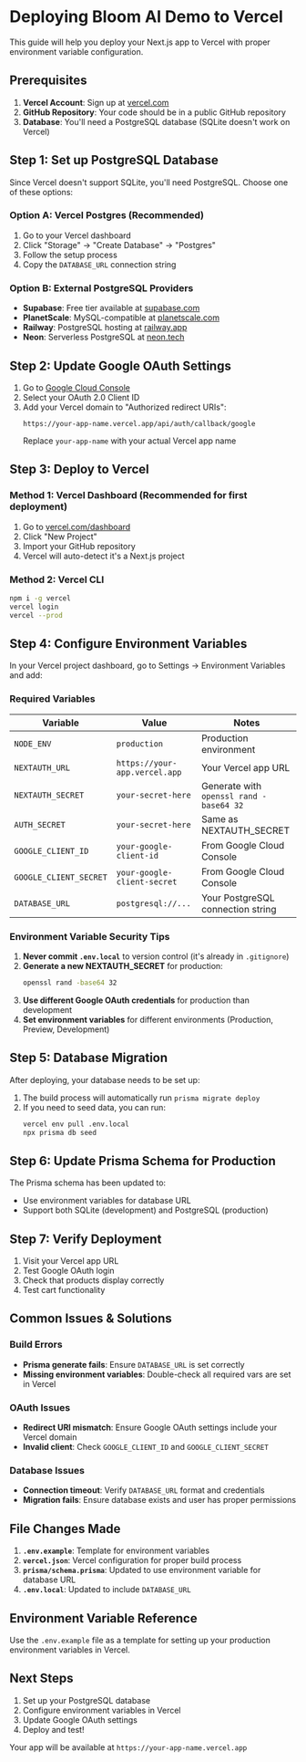 # Deploying Bloom AI Demo to Vercel

This guide will help you deploy your Next.js app to Vercel with proper environment variable configuration.

## Prerequisites

1. **Vercel Account**: Sign up at [vercel.com](https://vercel.com)
2. **GitHub Repository**: Your code should be in a public GitHub repository
3. **Database**: You'll need a PostgreSQL database (SQLite doesn't work on Vercel)

## Step 1: Set up PostgreSQL Database

Since Vercel doesn't support SQLite, you'll need PostgreSQL. Choose one of these options:

### Option A: Vercel Postgres (Recommended)
1. Go to your Vercel dashboard
2. Click "Storage" → "Create Database" → "Postgres"
3. Follow the setup process
4. Copy the `DATABASE_URL` connection string

### Option B: External PostgreSQL Providers
- **Supabase**: Free tier available at [supabase.com](https://supabase.com)
- **PlanetScale**: MySQL-compatible at [planetscale.com](https://planetscale.com)
- **Railway**: PostgreSQL hosting at [railway.app](https://railway.app)
- **Neon**: Serverless PostgreSQL at [neon.tech](https://neon.tech)

## Step 2: Update Google OAuth Settings

1. Go to [Google Cloud Console](https://console.cloud.google.com/apis/credentials)
2. Select your OAuth 2.0 Client ID
3. Add your Vercel domain to "Authorized redirect URIs":
   ```
   https://your-app-name.vercel.app/api/auth/callback/google
   ```
   Replace `your-app-name` with your actual Vercel app name

## Step 3: Deploy to Vercel

### Method 1: Vercel Dashboard (Recommended for first deployment)

1. Go to [vercel.com/dashboard](https://vercel.com/dashboard)
2. Click "New Project"
3. Import your GitHub repository
4. Vercel will auto-detect it's a Next.js project

### Method 2: Vercel CLI

```bash
npm i -g vercel
vercel login
vercel --prod
```

## Step 4: Configure Environment Variables

In your Vercel project dashboard, go to Settings → Environment Variables and add:

### Required Variables

| Variable | Value | Notes |
|----------|-------|-------|
| `NODE_ENV` | `production` | Production environment |
| `NEXTAUTH_URL` | `https://your-app.vercel.app` | Your Vercel app URL |
| `NEXTAUTH_SECRET` | `your-secret-here` | Generate with `openssl rand -base64 32` |
| `AUTH_SECRET` | `your-secret-here` | Same as NEXTAUTH_SECRET |
| `GOOGLE_CLIENT_ID` | `your-google-client-id` | From Google Cloud Console |
| `GOOGLE_CLIENT_SECRET` | `your-google-client-secret` | From Google Cloud Console |
| `DATABASE_URL` | `postgresql://...` | Your PostgreSQL connection string |

### Environment Variable Security Tips

1. **Never commit `.env.local`** to version control (it's already in `.gitignore`)
2. **Generate a new NEXTAUTH_SECRET** for production:
   ```bash
   openssl rand -base64 32
   ```
3. **Use different Google OAuth credentials** for production than development
4. **Set environment variables** for different environments (Production, Preview, Development)

## Step 5: Database Migration

After deploying, your database needs to be set up:

1. The build process will automatically run `prisma migrate deploy`
2. If you need to seed data, you can run:
   ```bash
   vercel env pull .env.local
   npx prisma db seed
   ```

## Step 6: Update Prisma Schema for Production

The Prisma schema has been updated to:
- Use environment variables for database URL
- Support both SQLite (development) and PostgreSQL (production)

## Step 7: Verify Deployment

1. Visit your Vercel app URL
2. Test Google OAuth login
3. Check that products display correctly
4. Test cart functionality

## Common Issues & Solutions

### Build Errors
- **Prisma generate fails**: Ensure `DATABASE_URL` is set correctly
- **Missing environment variables**: Double-check all required vars are set in Vercel

### OAuth Issues
- **Redirect URI mismatch**: Ensure Google OAuth settings include your Vercel domain
- **Invalid client**: Check `GOOGLE_CLIENT_ID` and `GOOGLE_CLIENT_SECRET`

### Database Issues
- **Connection timeout**: Verify `DATABASE_URL` format and credentials
- **Migration fails**: Ensure database exists and user has proper permissions

## File Changes Made

1. **`.env.example`**: Template for environment variables
2. **`vercel.json`**: Vercel configuration for proper build process
3. **`prisma/schema.prisma`**: Updated to use environment variable for database URL
4. **`.env.local`**: Updated to include `DATABASE_URL`

## Environment Variable Reference

Use the `.env.example` file as a template for setting up your production environment variables in Vercel.

## Next Steps

1. Set up your PostgreSQL database
2. Configure environment variables in Vercel
3. Update Google OAuth settings
4. Deploy and test!

Your app will be available at `https://your-app-name.vercel.app`